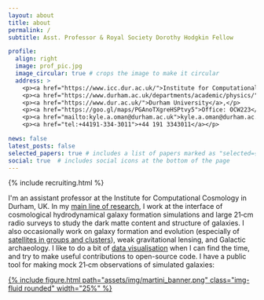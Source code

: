 ```yaml
---
layout: about
title: about
permalink: /
subtitle: Asst. Professor & Royal Society Dorothy Hodgkin Fellow

profile:
  align: right
  image: prof_pic.jpg
  image_circular: true # crops the image to make it circular
  address: >
    <p><a href="https://www.icc.dur.ac.uk/">Institute for Computational Cosmology</a>,</p>
    <p><a href="https://www.durham.ac.uk/departments/academic/physics/">Physics Department</a>,</p>
    <p><a href="https://www.dur.ac.uk/">Durham University</a>,</p>
    <p><a href="https://goo.gl/maps/PGAnoTXgreHSPtvy5">Office: OCW223</a></p>
    <p><a href="mailto:kyle.a.oman@durham.ac.uk">kyle.a.oman@durham.ac.uk</a></p>
    <p><a href="tel:+44191-334-3011">+44 191 3343011</a></p>

news: false
latest_posts: false
selected_papers: true # includes a list of papers marked as "selected={true}"
social: true  # includes social icons at the bottom of the page
---
```


{% include recruiting.html %}

I'm an assistant professor at the Institute for Computational Cosmology in Durham, UK. In my [main line of research](/projects/dm), I work at the interface of cosmological hydrodynamical galaxy formation simulations and large 21&#8209;cm radio surveys to study the dark matte content and structure of galaxies. I also occasionally work on galaxy formation and evolution (especially of [satellites in groups and clusters](/projects/satellites)), weak gravitational lensing, and Galactic archaeology. I like to do a bit of [data visualisation](/projects/vis) when I can find the time, and try to make useful contributions to open-source code. I have a public tool for making mock 21&#8209;cm observations of simulated galaxies:

[{% include figure.html path="assets/img/martini_banner.png" class="img-fluid rounded" width="25%" %}](https://github.com/kyleaoman/martini)

